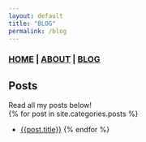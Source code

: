 ```yaml
---
layout: default
title: "BLOG"
permalink: /blog
---
```


### [HOME](./) | [ABOUT](/about) | [BLOG](/blog)
## Posts
Read all my posts below!\
{% for post in site.categories.posts %}
  - [{{post.title}}]({{post.url}})
{% endfor %}
